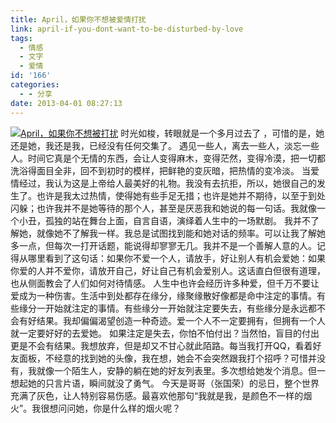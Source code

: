 ```yaml
---
title: April，如果你不想被爱情打扰
link: april-if-you-dont-want-to-be-disturbed-by-love
tags:
  - 情感
  - 文字
  - 爱情
id: '166'
categories:
  - - 分享
date: 2013-04-01 08:27:13
---
```


[![April，如果你不想被打扰](http://vsnote.test/wp-content/uploads/2013/04/April.jpg)](http://vsnote.test/wp-content/uploads/2013/04/April.jpg) 时光如梭，转眼就是一个多月过去了 ，可惜的是，她还是她，我还是我，已经没有任何交集了。 遇见一些人，离去一些人，淡忘一些人。时间它真是个无情的东西，会让人变得麻木，变得茫然，变得冷漠，把一切都洗浴得面目全非，回不到初时的模样，把鲜艳的变灰暗，把热情的变冷淡。 当爱情经过，我认为这是上帝给人最美好的礼物。我没有去抗拒，所以，她很自己的发生了。也许是我太过热情，使得她有些手足无措；也许是她并不期待，以至于到处闪躲；也许我并不是她等待的那个人，甚至是厌恶我和她说的每一句话。我就像一个小丑，孤独的站在舞台上面，自言自语，演绎着人生中的一场默剧。 我并不了解她，就像她不了解我一样。我总是试图找到能和她对话的频率。可以让我了解她多一点，但每次一打开话题，能说得却寥寥无几。我并不是一个善解人意的人。记得从哪里看到了这句话：如果你不爱一个人，请放手，好让别人有机会爱她：如果你爱的人并不爱你，请放开自己，好让自己有机会爱别人。这话直白但很有道理，也从侧面教会了人们如何对待情感。 人生中也许会经历许多种爱，但千万不要让爱成为一种伤害。生活中到处都存在缘分，缘聚缘散好像都是命中注定的事情。有些缘分一开始就注定的事情。有些缘分一开始就注定要失去，有些缘分是永远都不会有好结果。我却偏偏渴望创造一种奇迹。爱一个人不一定要拥有，但拥有一个人就一定要好好的去爱她。 如果注定是失去，你怕不怕付出？当然怕，盲目的付出更是不会有结果。我想放弃，但是却又不甘心就此陌路。每当我打开QQ，看着好友面板，不经意的找到她的头像，我在想，她会不会突然跟我打个招呼？可惜并没有，我就像一个陌生人，安静的躺在她的好友列表里。多次想给她发个消息。但一想起她的只言片语，瞬间就没了勇气。 今天是哥哥（张国荣）的忌日，整个世界充满了灰色，让人特别容易伤感。最喜欢他那句“我就是我，是颜色不一样的烟火”。我很想问问她，你是什么样的烟火呢？